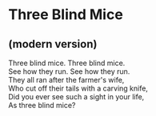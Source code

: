 #  Three Blind Mice 
##  (modern version)
  
Three blind mice. Three blind mice.  
See how they run. See how they run.  
They all ran after the farmer's wife,  
Who cut off their tails with a carving knife,  
Did you ever see such a sight in your life,  
As three blind mice?  
